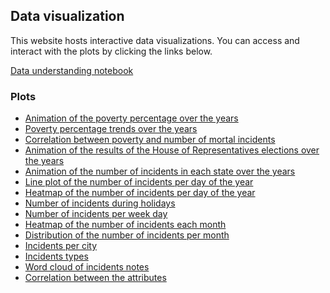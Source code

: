 ## Data visualization
This website hosts interactive data visualizations. 
You can access and interact with the plots by clicking the links below.

[Data understanding notebook](html/incidents_understanding_preparation.html)


### Plots

- [Animation of the poverty percentage over the years](html/animation_poverty.html)
- [Poverty percentage trends over the years](html/lines_poverty.html)
- [Correlation between poverty and number of mortal incidents](html/scatter_poverty.html)
- [Animation of the results of the House of Representatives elections over the years](html/animation_elections.html)
- [Animation of the number of incidents in each state over the years](html/incidents_counts_animation.html)
- [Line plot of the number of incidents per day of the year](html/incidents_per_day_line.html)
- [Heatmap of the number of incidents per day of the year](html/incidents_per_day_heatmap.html)
- [Number of incidents during holidays](html/incidents_per_holiday.html)
- [Number of incidents per week day](html/incidents_per_week_day.html)
- [Heatmap of the number of incidents each month](html/heatmap_incidents_months.html)
- [Distribution of the number of incidents per month](html/incidents_per_month.html)
- [Incidents per city](html/incidents_per_city.html)
- [Incidents types](html/pie_incident_type.html)
- [Word cloud of incidents notes](html/word_cloud_notes.html)
- [Correlation between the attributes](html/correlation_matrix.html)